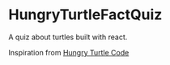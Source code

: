 # HungryTurtleFactQuiz
A quiz about turtles built with react.

Inspiration from [Hungry Turtle Code](https://hungryturtlecode.com/projects/1-build-angular-quiz-app-scratch/)
